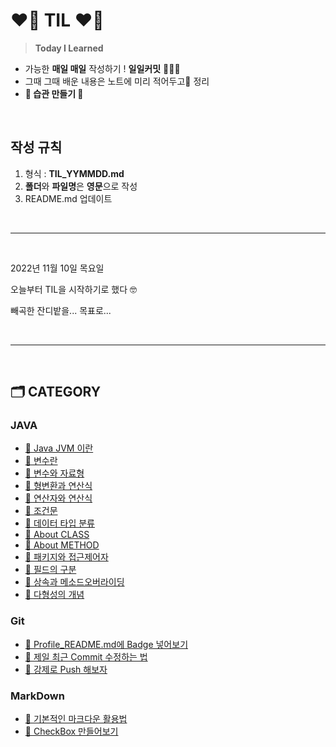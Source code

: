 <!-- TIL Start -->

# **❤️‍🔥 TIL ❤️‍🔥**

> **Today I Learned**

- 가능한 **매일 매일** 작성하기 !  **일일커밋** 👩🏻‍💻
- 그때 그때 배운 내용은 노트에 미리 적어두고📝 정리
- **🌟 습관 만들기 🌟**

<br><!-- 단락 구분을 위한 코드 -->

## **작성 규칙**

1. 형식 : **TIL_YYMMDD.md**
2. **폴더**와 **파일명**은 **영문**으로 작성
3. README.md 업데이트

<br>

---
<br>

2022년 11월 10일 목요일 <p>
오늘부터 TIL을 시작하기로 했다 🤓 <p>
빼곡한 잔디밭을... 목표로... <p>

<br>

---
<br>

## **🗂️ CATEGORY**

### **JAVA**

- [🔗 Java JVM 이란](https://github.com/NOSTALJIAN/TIL/blob/master/TIL_221113.md#-%EC%9E%90%EB%B0%94-%EA%B0%80%EC%83%81-%EA%B8%B0%EA%B3%84-jvm)
- [🔗 변수란](https://github.com/NOSTALJIAN/TIL/blob/master/TIL_221113.md#-%EB%B3%80%EC%88%98%EB%9E%80)
- [🔗 변수와 자료형](https://nostal-jian.tistory.com/12)
- [🔗 형변환과 연산식](https://nostal-jian.tistory.com/13)
- [🔗 연산자와 연산식](https://nostal-jian.tistory.com/3)
- [🔗 조건문](https://nostal-jian.tistory.com/4)
- [🔗 데이터 타입 분류](https://nostal-jian.tistory.com/5)
- [🔗 About CLASS](https://nostal-jian.tistory.com/6)
- [🔗 About METHOD](https://nostal-jian.tistory.com/7)
- [🔗 패키지와 접근제어자](https://nostal-jian.tistory.com/8)
- [🔗 필드의 구분](https://nostal-jian.tistory.com/9)
- [🔗 상속과 메소드오버라이딩](https://nostal-jian.tistory.com/10)
- [🔗 다형성의 개념](https://nostal-jian.tistory.com/11)

### **Git**

- [🔗 Profile_README.md에 Badge 넣어보기](https://github.com/NOSTALJIAN/TIL/blob/8295fc7ecf350afb171bd2c976ee746acffc897e/TIL_221111.md#badge)
- [🔗 제일 최근 Commit 수정하는 법](https://github.com/NOSTALJIAN/TIL/blob/master/TIL_221112.md#-git-commit---amend--m-%EC%88%98%EC%A0%95%ED%95%A0-%EB%82%B4%EC%9A%A9-)
- [🔗 강제로 Push 해보자](https://github.com/NOSTALJIAN/TIL/blob/master/TIL_221112.md#-git-push-origin-master---force-)

### **MarkDown**

- [🔗 기본적인 마크다운 활용법](https://github.com/NOSTALJIAN/TIL/blob/master/TIL_221112.md#-%EA%B8%B0%EB%B3%B8%EC%A0%81%EC%9D%B8-%EB%A7%88%ED%81%AC%EB%8B%A4%EC%9A%B4-%ED%99%9C%EC%9A%A9%EB%B2%95-)
- [🔗 CheckBox 만들어보기](https://github.com/NOSTALJIAN/TIL/blob/master/TIL_221111.md#task-list)

<!--end-->